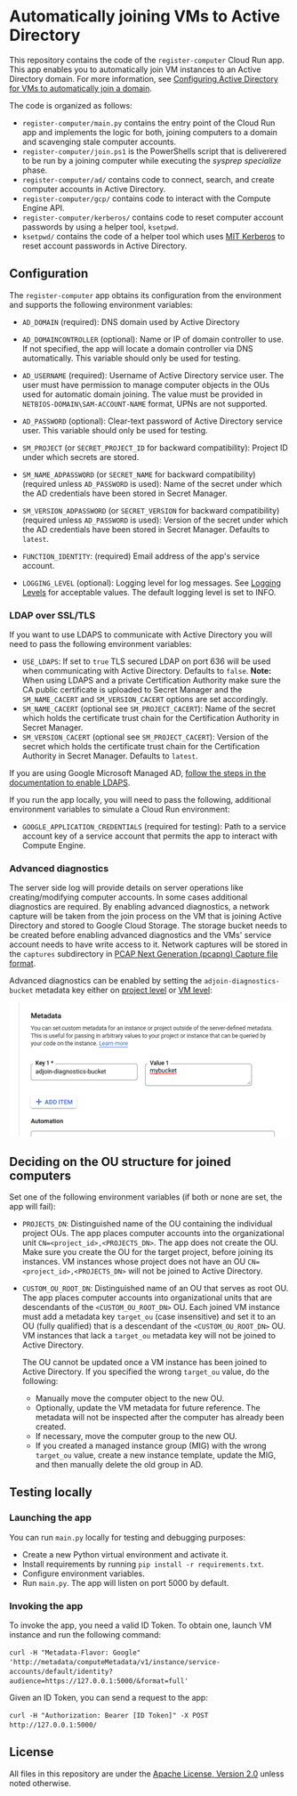 # Automatically joining VMs to Active Directory

This repository contains the code of the `register-computer` Cloud Run app. This app enables you
to automatically join VM instances to an Active Directory domain. For more information,
see [Configuring Active Directory for VMs to automatically join a domain](https://cloud.google.com/solutions/configuring-active-directory-for-vms-to-automatically-join-the-domain).

The code is organized as follows:

* `register-computer/main.py` contains the entry point of the Cloud Run app and implements the
   logic for both, joining computers to a domain and scavenging stale computer accounts.
* `register-computer/join.ps1` is the PowerShells script that is deliverered to be run by a
   joining computer while executing the _sysprep specialize_ phase.
* `register-computer/ad/` contains code to connect, search, and create computer accounts in
   Active Directory.
* `register-computer/gcp/` contains code to interact with the Compute Engine API.
* `register-computer/kerberos/` contains code to reset computer account passwords by using a
   helper tool, `ksetpwd`.
* `ksetpwd/` contains the code of a helper tool which uses [MIT Kerberos](https://web.mit.edu/kerberos/)
  to reset account passwords in Active Directory.

## Configuration

The `register-computer` app obtains its configuration from the environment and supports the following environment variables:

* `AD_DOMAIN` (required): DNS domain used by Active Directory
* `AD_DOMAINCONTROLLER` (optional): Name or IP of domain controller to use. If not specified, the app will locate a domain controller via DNS automatically. This variable should only be used for testing.
* `AD_USERNAME` (required): Username of Active Directory service user. The user must have permission to manage computer objects in the OUs used for automatic domain joining. The value must be provided in `NETBIOS-DOMAIN\SAM-ACCOUNT-NAME` format, UPNs are not supported.
* `AD_PASSWORD` (optional): Clear-text password of Active Directory service user.  This variable should only be used for testing.
* `SM_PROJECT` (or `SECRET_PROJECT_ID` for backward compatibility): Project ID under which secrets are stored.
* `SM_NAME_ADPASSWORD` (or `SECRET_NAME` for backward compatibility) (required unless `AD_PASSWORD` is used): Name of the secret under which the AD credentials have been stored in Secret Manager.
* `SM_VERSION_ADPASSWORD` (or `SECRET_VERSION` for backward compatibility) (required unless `AD_PASSWORD` is used): Version of the secret under which the AD credentials have been stored in Secret Manager. Defaults to `latest`.

* `FUNCTION_IDENTITY`: (required) Email address of the app's service account.
* `LOGGING_LEVEL` (optional): Logging level for log messages. See [Logging Levels](https://docs.python.org/3/library/logging.html#levels) for acceptable values. The default logging level is set to INFO.

### LDAP over SSL/TLS

If you want to use LDAPS to communicate with Active Directory you will need to pass the following environment variables:

* `USE_LDAPS`: If set to `true` TLS secured LDAP on port 636 will be used when communicating with Active Directory. Defaults to `false`. __Note:__ When using LDAPS and a private Certification Authority make sure the CA public certificate is uploaded to Secret Manager and the `SM_NAME_CACERT` and `SM_VERSION_CACERT` options are set accordingly.
* `SM_NAME_CACERT` (optional see `SM_PROJECT_CACERT`): Name of the secret which holds the certificate trust chain for the Certification Authority in Secret Manager.
* `SM_VERSION_CACERT` (optional see `SM_PROJECT_CACERT`): Version of the secret which holds the certificate trust chain for the Certification Authority in Secret Manager. Defaults to `latest`.

If you are using Google Microsoft Managed AD, [follow the steps in the documentation to enable LDAPS](https://cloud.google.com/managed-microsoft-ad/docs/how-to-use-ldaps).

If you run the app locally, you will need to pass the following, additional environment variables to simulate a
Cloud Run environment:

* `GOOGLE_APPLICATION_CREDENTIALS` (required for testing): Path to a service account key of a service account that permits the app to interact with Compute Engine. 

### Advanced diagnostics

The server side log will provide details on server operations like creating/modifying computer accounts. In some cases additional diagnostics are required. By enabling advanced diagnostics, a network capture will be taken from the join process on the VM that is joining Active Directory and stored to Google Cloud Storage. The storage bucket needs to be created before enabling advanced diagnostics and the VMs' service account needs to have write access to it. Network captures will be stored in the `captures` subdirectory in [PCAP Next Generation (pcapng) Capture file format](https://www.ietf.org/staging/draft-tuexen-opsawg-pcapng-02.html).

Advanced diagnostics can be enabled by setting the `adjoin-diagnostics-bucket` metadata key either on [project level](https://cloud.google.com/compute/docs/metadata/setting-custom-metadata#set-projectwide) or [VM level](https://cloud.google.com/compute/docs/metadata/setting-custom-metadata#set-custom):

![Metadata set on VM level](metadata.png)

## Deciding on the OU structure for joined computers

Set one of the following environment variables (if both or none are set, the app will fail):

* `PROJECTS_DN`: Distinguished name of the OU containing the individual project OUs.
The app places computer accounts into the organizational unit `CN=<project_id>,<PROJECTS_DN>`.
The app does not create the OU. Make sure you create the OU for the target project, before joining its instances.
VM instances whose project does not have an OU `CN=<project_id>,<PROJECTS_DN>` will not be joined to Active Directory.

* `CUSTOM_OU_ROOT_DN`: Distinguished name of an OU that serves as root OU.
The app places computer accounts into organizational units that are descendants of the `<CUSTOM_OU_ROOT_DN>` OU.
Each joined VM instance must add a metadata key `target_ou` (case insensitive) and set it to
an OU (fully qualified) that is a descendant of the `<CUSTOM_OU_ROOT_DN>` OU.
VM instances that lack a `target_ou` metadata key will not be joined to Active Directory.

   The OU cannot be updated once a VM instance has been joined to Active Directory. If you specified the wrong `target_ou` value, do the following:
   * Manually move the computer object to the new OU. 
   * Optionally, update the VM metadata for future reference. The metadata will not be inspected after the computer has already been created.
   * If necessary, move the computer group to the new OU. 
   * If you created a managed instance group (MIG) with the wrong `target_ou` value, create a new instance template, update the MIG, and then manually delete the old group in AD.  

## Testing locally

### Launching the app

You can run `main.py` locally for testing and debugging purposes:

* Create a new Python virtual environment and activate it.
* Install requirements by running `pip install -r requirements.txt`.
* Configure environment variables.
* Run `main.py`. The app will listen on port 5000 by default.

### Invoking the app

To invoke the app, you need a valid ID Token. To obtain one, launch VM instance and run the following command:

`curl -H "Metadata-Flavor: Google" 'http://metadata/computeMetadata/v1/instance/service-accounts/default/identity?audience=https://127.0.0.1:5000/&format=full'`

Given an ID Token, you can send a request to the app:

`curl -H "Authorization: Bearer [ID Token]" -X POST http://127.0.0.1:5000/`

## License

All files in this repository are under the
[Apache License, Version 2.0](LICENSE.txt) unless noted otherwise.
